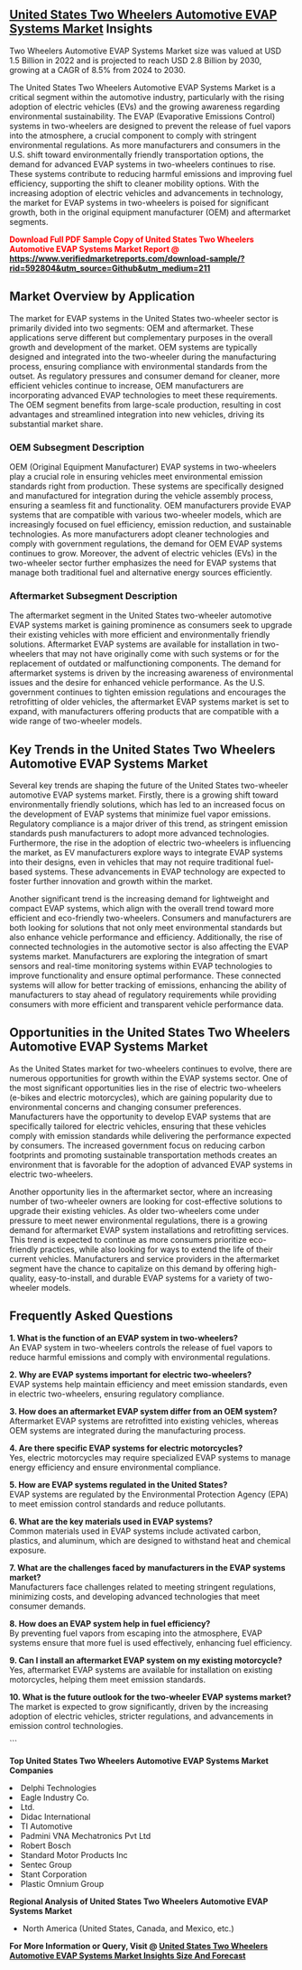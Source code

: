 <h2><a href="https://www.verifiedmarketreports.com/download-sample/?rid=592804&amp;utm_source=Github&amp;utm_medium=211" target="_blank">United States Two Wheelers Automotive EVAP Systems Market</a> Insights</h2><p>Two Wheelers Automotive EVAP Systems Market size was valued at USD 1.5 Billion in 2022 and is projected to reach USD 2.8 Billion by 2030, growing at a CAGR of 8.5% from 2024 to 2030.</p><p><p>The United States Two Wheelers Automotive EVAP Systems Market is a critical segment within the automotive industry, particularly with the rising adoption of electric vehicles (EVs) and the growing awareness regarding environmental sustainability. The EVAP (Evaporative Emissions Control) systems in two-wheelers are designed to prevent the release of fuel vapors into the atmosphere, a crucial component to comply with stringent environmental regulations. As more manufacturers and consumers in the U.S. shift toward environmentally friendly transportation options, the demand for advanced EVAP systems in two-wheelers continues to rise. These systems contribute to reducing harmful emissions and improving fuel efficiency, supporting the shift to cleaner mobility options. With the increasing adoption of electric vehicles and advancements in technology, the market for EVAP systems in two-wheelers is poised for significant growth, both in the original equipment manufacturer (OEM) and aftermarket segments. <b><p><span class=""><span style="color: #ff0000;"><strong>Download Full PDF Sample Copy of United States Two Wheelers Automotive EVAP Systems Market Report</strong> @ </span><a href="https://www.verifiedmarketreports.com/download-sample/?rid=592804&amp;utm_source=Github&amp;utm_medium=211" target="_blank">https://www.verifiedmarketreports.com/download-sample/?rid=592804&amp;utm_source=Github&amp;utm_medium=211</a></span></p></b></p><h2>Market Overview by Application</h2><p>The market for EVAP systems in the United States two-wheeler sector is primarily divided into two segments: OEM and aftermarket. These applications serve different but complementary purposes in the overall growth and development of the market. OEM systems are typically designed and integrated into the two-wheeler during the manufacturing process, ensuring compliance with environmental standards from the outset. As regulatory pressures and consumer demand for cleaner, more efficient vehicles continue to increase, OEM manufacturers are incorporating advanced EVAP technologies to meet these requirements. The OEM segment benefits from large-scale production, resulting in cost advantages and streamlined integration into new vehicles, driving its substantial market share.</p><h3>OEM Subsegment Description</h3><p>OEM (Original Equipment Manufacturer) EVAP systems in two-wheelers play a crucial role in ensuring vehicles meet environmental emission standards right from production. These systems are specifically designed and manufactured for integration during the vehicle assembly process, ensuring a seamless fit and functionality. OEM manufacturers provide EVAP systems that are compatible with various two-wheeler models, which are increasingly focused on fuel efficiency, emission reduction, and sustainable technologies. As more manufacturers adopt cleaner technologies and comply with government regulations, the demand for OEM EVAP systems continues to grow. Moreover, the advent of electric vehicles (EVs) in the two-wheeler sector further emphasizes the need for EVAP systems that manage both traditional fuel and alternative energy sources efficiently.</p><h3>Aftermarket Subsegment Description</h3><p>The aftermarket segment in the United States two-wheeler automotive EVAP systems market is gaining prominence as consumers seek to upgrade their existing vehicles with more efficient and environmentally friendly solutions. Aftermarket EVAP systems are available for installation in two-wheelers that may not have originally come with such systems or for the replacement of outdated or malfunctioning components. The demand for aftermarket systems is driven by the increasing awareness of environmental issues and the desire for enhanced vehicle performance. As the U.S. government continues to tighten emission regulations and encourages the retrofitting of older vehicles, the aftermarket EVAP systems market is set to expand, with manufacturers offering products that are compatible with a wide range of two-wheeler models.</p><h2>Key Trends in the United States Two Wheelers Automotive EVAP Systems Market</h2><p>Several key trends are shaping the future of the United States two-wheeler automotive EVAP systems market. Firstly, there is a growing shift toward environmentally friendly solutions, which has led to an increased focus on the development of EVAP systems that minimize fuel vapor emissions. Regulatory compliance is a major driver of this trend, as stringent emission standards push manufacturers to adopt more advanced technologies. Furthermore, the rise in the adoption of electric two-wheelers is influencing the market, as EV manufacturers explore ways to integrate EVAP systems into their designs, even in vehicles that may not require traditional fuel-based systems. These advancements in EVAP technology are expected to foster further innovation and growth within the market.</p><p>Another significant trend is the increasing demand for lightweight and compact EVAP systems, which align with the overall trend toward more efficient and eco-friendly two-wheelers. Consumers and manufacturers are both looking for solutions that not only meet environmental standards but also enhance vehicle performance and efficiency. Additionally, the rise of connected technologies in the automotive sector is also affecting the EVAP systems market. Manufacturers are exploring the integration of smart sensors and real-time monitoring systems within EVAP technologies to improve functionality and ensure optimal performance. These connected systems will allow for better tracking of emissions, enhancing the ability of manufacturers to stay ahead of regulatory requirements while providing consumers with more efficient and transparent vehicle performance data.</p><h2>Opportunities in the United States Two Wheelers Automotive EVAP Systems Market</h2><p>As the United States market for two-wheelers continues to evolve, there are numerous opportunities for growth within the EVAP systems sector. One of the most significant opportunities lies in the rise of electric two-wheelers (e-bikes and electric motorcycles), which are gaining popularity due to environmental concerns and changing consumer preferences. Manufacturers have the opportunity to develop EVAP systems that are specifically tailored for electric vehicles, ensuring that these vehicles comply with emission standards while delivering the performance expected by consumers. The increased government focus on reducing carbon footprints and promoting sustainable transportation methods creates an environment that is favorable for the adoption of advanced EVAP systems in electric two-wheelers.</p><p>Another opportunity lies in the aftermarket sector, where an increasing number of two-wheeler owners are looking for cost-effective solutions to upgrade their existing vehicles. As older two-wheelers come under pressure to meet newer environmental regulations, there is a growing demand for aftermarket EVAP system installations and retrofitting services. This trend is expected to continue as more consumers prioritize eco-friendly practices, while also looking for ways to extend the life of their current vehicles. Manufacturers and service providers in the aftermarket segment have the chance to capitalize on this demand by offering high-quality, easy-to-install, and durable EVAP systems for a variety of two-wheeler models.</p><h2>Frequently Asked Questions</h2><p><strong>1. What is the function of an EVAP system in two-wheelers?</strong><br>An EVAP system in two-wheelers controls the release of fuel vapors to reduce harmful emissions and comply with environmental regulations.</p><p><strong>2. Why are EVAP systems important for electric two-wheelers?</strong><br>EVAP systems help maintain efficiency and meet emission standards, even in electric two-wheelers, ensuring regulatory compliance.</p><p><strong>3. How does an aftermarket EVAP system differ from an OEM system?</strong><br>Aftermarket EVAP systems are retrofitted into existing vehicles, whereas OEM systems are integrated during the manufacturing process.</p><p><strong>4. Are there specific EVAP systems for electric motorcycles?</strong><br>Yes, electric motorcycles may require specialized EVAP systems to manage energy efficiency and ensure environmental compliance.</p><p><strong>5. How are EVAP systems regulated in the United States?</strong><br>EVAP systems are regulated by the Environmental Protection Agency (EPA) to meet emission control standards and reduce pollutants.</p><p><strong>6. What are the key materials used in EVAP systems?</strong><br>Common materials used in EVAP systems include activated carbon, plastics, and aluminum, which are designed to withstand heat and chemical exposure.</p><p><strong>7. What are the challenges faced by manufacturers in the EVAP systems market?</strong><br>Manufacturers face challenges related to meeting stringent regulations, minimizing costs, and developing advanced technologies that meet consumer demands.</p><p><strong>8. How does an EVAP system help in fuel efficiency?</strong><br>By preventing fuel vapors from escaping into the atmosphere, EVAP systems ensure that more fuel is used effectively, enhancing fuel efficiency.</p><p><strong>9. Can I install an aftermarket EVAP system on my existing motorcycle?</strong><br>Yes, aftermarket EVAP systems are available for installation on existing motorcycles, helping them meet emission standards.</p><p><strong>10. What is the future outlook for the two-wheeler EVAP systems market?</strong><br>The market is expected to grow significantly, driven by the increasing adoption of electric vehicles, stricter regulations, and advancements in emission control technologies.</p>```</p><p><strong>Top United States Two Wheelers Automotive EVAP Systems Market Companies</strong></p><div data-test-id=""><p><li>Delphi Technologies</li><li> Eagle Industry Co.</li><li> Ltd.</li><li> Didac International</li><li> TI Automotive</li><li> Padmini VNA Mechatronics Pvt Ltd</li><li> Robert Bosch</li><li> Standard Motor Products Inc</li><li> Sentec Group</li><li> Stant Corporation</li><li> Plastic Omnium Group</li></p><div><strong>Regional Analysis of&nbsp;United States Two Wheelers Automotive EVAP Systems Market</strong></div><ul><li dir="ltr"><p dir="ltr">North America&nbsp;(United States, Canada, and Mexico, etc.)</p></li></ul><p><strong>For More Information or Query, Visit @&nbsp;</strong><strong><a href="https://www.verifiedmarketreports.com/product/two-wheelers-automotive-evap-systems-market/?utm_source=Github&amp;utm_medium=211" target="_blank">United States Two Wheelers Automotive EVAP Systems Market Insights Size And Forecast</a></strong></p></div>
